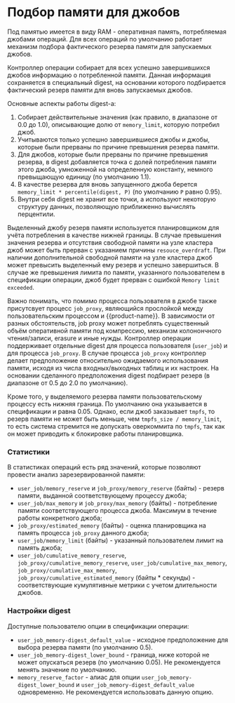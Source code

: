 # Подбор памяти для джобов

Под памятью имеется в виду RAM - оперативная память, потребляемая джобами операций.
Для всех операций по умолчанию работает механизм подбора фактического резерва памяти для запускаемых джобов.

Контроллер операции собирает для всех успешно завершившихся джобов информацию о потребленной памяти. Данная информация сохраняется в специальный digest, на основании которого подбирается фактический резерв памяти для вновь запускаемых джобов.

Основные аспекты работы digest-а:
  1. Собирает действительные значения (как правило, в диапазоне от 0.0 до 1.0), описывающие долю от `memory_limit`, которую потребил джоб.
  2. Учитываются только успешно завершившиеся джобы и джобы, которые были прерваны по причине превышения резерва памяти.
  3. Для джобов, которые были прерваны по причине превышения резерва, в digest добавляется точка с долей потребления памяти этого джоба, умноженной на определенную константу, немного превыщающую единицу (по умолчанию 1.1).
  4. В качестве резерва для вновь запущенного джоба берется `memory_limit * percentile(digest, P)` (по умолчанию `P` равно 0.95).
  5. Внутри себя digest не хранит все точки, а используют некоторую структуру данных, позволяющую приближенно вычислять перцентили.

Выделенный джобу резерв памяти используется планировщиком для учёта потребления в качестве нижней границы. В случае превышения значения резерва и отсутствия свободной памяти на узле кластера джоб может быть прерван с указанием причины `resouce_overdraft`. При наличии дополнительной свободной памяти на узле кластера джоб может превысить выделенный ему резерв и успешно завершиться. В случае же превышения лимита по памяти, указанного пользователем в спецификации операции, джоб будет прерван с ошибкой `Memory limit exceeded`.

Важно понимать, что помимо процесса пользователя в джобе также присутсвует процесс `job_proxy`, являющийся прослойкой между пользовательским процессом и {{product-name}}. В зависимости от разных обстоятельств, job proxy может потреблять существенный объём оперативной памяти под компрессию, механизм колонончного чтения/записи, erasure и иные нужды. Контроллер операции поддерживает отдельные digest для процесса пользователя (`user_job`) и для процесса `job_proxy`. В случае процесса `job_proxy` контроллер делает предположение относительно ожидаемого использования памяти, исходя из числа входных/выходных таблиц и их настроек. На основании сделанного предположения digest подбирает резерв (в диапазоне от 0.5 до 2.0 по умолчанию).

Кроме того, у выделяемого резерва памяти пользовательскому процессу есть нижняя граница. По умолчанию она указывается в спецификации и равна 0.05. Однако, если джоб заказывает `tmpfs`, то резерв памяти не может быть меньше, чем `tmpfs_size / memory_limit`, то есть система стремится не допускать оверкоммита по `tmpfs`, так как он может приводить к блокировке работы планировщика.

### Статистики

В статистиках операций есть ряд значений, которые позволяют провести анализ зарезервированной памяти:
  * `user_job/memory_reserve` и `job_proxy/memory_reserve` (байты) - резерв памяти, выданной соответствующему процессу джоба;
  * `user_job/max_memory` и `job_proxy/max_memory` (байты) - потребление памяти соответствующего процесса джоба. Максимум в течение работы конкретного джоба;
  * `job_proxy/estimated_memory` (байты) - оценка планировщика на память процесса `job_proxy` данного джоба; 
  * `user_job/memory_limit` (байты) - указанный пользователем лимит на память джоба;
  * `user_job/cumulative_memory_reserve`, `job_proxy/cumulative_memory_reserve`, `user_job/cumulative_max_memory`, `job_proxy/cumulative_max_memory`, `job_proxy/cumulative_estimated_memory` (байты * секунды) - соответствующие кумулятивные метрики с учетом длительности джобов.

### Настройки digest

Доступные пользователю опции в спецификации операции:
  * `user_job_memory-digest_default_value` - исходное предположение для выбора резерва памяти (по умолчанию 0.5).
  * `user_job_memory-digest_lower_bound` - граница, ниже которой не может опускаться резерв (по умолчанию 0.05). Не рекомендуется менять значение по умолчанию.
  * `memory_reserve_factor` - алиас для опции `user_job_memory-digest_lower_bound` и `user_job_memory-digest_default_value` одновременно. Не рекомендуется использовать данную опцию.


